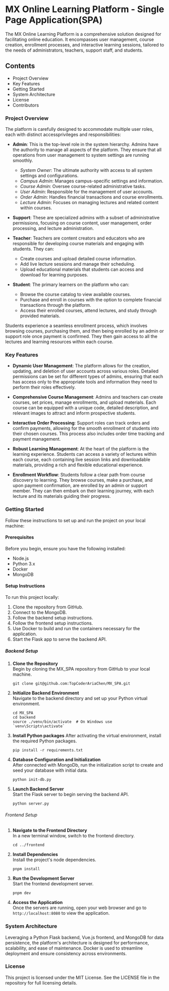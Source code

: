 # MX Online Learning Platform - Single Page Application(SPA)

The MX Online Learning Platform is a comprehensive solution designed for facilitating online education. It encompasses user management, course creation, enrollment processes, and interactive learning sessions, tailored to the needs of administrators, teachers, support staff, and students.


## Contents

- Project Overview
- Key Features
- Getting Started
- System Architecture
- License
- Contributors


### Project Overview

The platform is carefully designed to accommodate multiple user roles, each with distinct accessprivileges and responsibilities:

- **Admin**: This is the top-level role in the system hierarchy. Admins have the authority to manage all aspects of the platform. They ensure that all operations from user management to system settings are running smoothly.
  - *System Owner*: The ultimate authority with access to all system settings and configurations.
  - *Campus Admin*: Manages campus-specific settings and information.
  - *Course Admin*: Oversee course-related administrative tasks.
  - *User Admin*: Responsible for the management of user accounts.
  - *Order Admin*: Handles financial transactions and course enrollments.
  - *Lecture Admin*: Focuses on managing lectures and related content within courses.

- **Support**: These are specialized admins with a subset of administrative permissions, focusing on course content, user management, order processing, and lecture administration.

- **Teacher**: Teachers are content creators and educators who are responsible for developing course materials and engaging with students. They can:
  - Create courses and upload detailed course information.
  - Add live lecture sessions and manage their scheduling.
  - Upload educational materials that students can access and download for learning purposes.

- **Student**: The primary learners on the platform who can:
  - Browse the course catalog to view available courses.
  - Purchase and enroll in courses with the option to complete financial transactions through the platform.
  - Access their enrolled courses, attend lectures, and study through provided materials.

Students experience a seamless enrollment process, which involves browsing courses, purchasing them, and then being enrolled by an admin or support role once payment is confirmed. They then gain access to all the lectures and learning resources within each course.


### Key Features

- **Dynamic User Management**: The platform allows for the creation, updating, and deletion of user accounts across various roles. Detailed permissions can be set for different types of admins, ensuring that each has access only to the appropriate tools and information they need to perform their roles effectively.

- **Comprehensive Course Management**: Admins and teachers can create courses, set prices, manage enrollments, and upload materials. Each course can be equipped with a unique code, detailed description, and relevant images to attract and inform prospective students.

- **Interactive Order Processing**: Support roles can track orders and confirm payments, allowing for the smooth enrollment of students into their chosen courses. This process also includes order time tracking and payment management.

- **Robust Learning Management**: At the heart of the platform is the learning experience. Students can access a variety of lectures within each course, each containing live session links and downloadable materials, providing a rich and flexible educational experience.

- **Enrollment Workflow**: Students follow a clear path from course discovery to learning. They browse courses, make a purchase, and upon payment confirmation, are enrolled by an admin or support member. They can then embark on their learning journey, with each lecture and its materials guiding their progress.


### Getting Started

Follow these instructions to set up and run the project on your local machine:

#### Prerequisites

Before you begin, ensure you have the following installed:
- Node.js
- Python 3.x
- Docker
- MongoDB

#### Setup Instructions

To run this project locally:

1. Clone the repository from GitHub.
2. Connect to the MongoDB.
3. Follow the backend setup instructions.
4. Follow the frontend setup instructions.
5. Use Docker to build and run the containers necessary for the application.
5. Start the Flask app to serve the backend API.

##### Backend Setup

1. **Clone the Repository**  
   Begin by cloning the MX_SPA repository from GitHub to your local machine.

   ```shell
   git clone git@github.com:TopCoderAriaChen/MX_SPA.git
   ```

3. **Initialize Backend Environment**  
   Navigate to the backend directory and set up your Python virtual environment.

   ```shell
   cd MX_SPA
   cd backend
   source ./venv/bin/activate  # On Windows use `venv\Scripts\activate`
   ```

4. **Install Python packages**
    After activating the virtual environment, install the required Python packages.

   ```shell
   pip install -r requirements.txt
   ```

5. **Database Configuration and Initialization**  
   After connected with MongoDb, run the initialization script to create and seed your database with initial data.

   ```shell
   python init-db.py
   ```

6. **Launch Backend Server**  
   Start the Flask server to begin serving the backend API.

   ```shell
   python server.py
   ```

###### Frontend Setup

1. **Navigate to the Frontend Directory**  
   In a new terminal window, switch to the frontend directory.

   ```shell
   cd ../frontend
   ```

2. **Install Dependencies**  
   Install the project's node dependencies.

   ```shell
   pnpm install
   ```

3. **Run the Development Server**  
   Start the frontend development server.

   ```shell
   pnpm dev
   ```

4. **Access the Application**  
   Once the servers are running, open your web browser and go to `http://localhost:8080` to view the application.


### System Architecture

Leveraging a Python Flask backend, Vue.js frontend, and MongoDB for data persistence, the platform's architecture is designed for performance, scalability, and ease of maintenance. Docker is used to streamline deployment and ensure consistency across environments.


### License

This project is licensed under the MIT License. See the LICENSE file in the repository for full licensing details.


